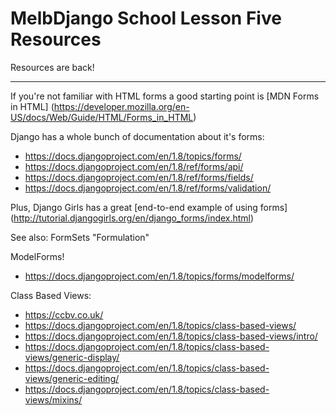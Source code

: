 # MelbDjango School Lesson Five Resources

Resources are back!

---

If you're not familiar with HTML forms a good starting point is [MDN Forms in HTML]
(https://developer.mozilla.org/en-US/docs/Web/Guide/HTML/Forms_in_HTML)


Django has a whole bunch of documentation about it's forms:
- https://docs.djangoproject.com/en/1.8/topics/forms/
- https://docs.djangoproject.com/en/1.8/ref/forms/api/
- https://docs.djangoproject.com/en/1.8/ref/forms/fields/
- https://docs.djangoproject.com/en/1.8/ref/forms/validation/

Plus, Django Girls has a great [end-to-end example of using forms]
(http://tutorial.djangogirls.org/en/django_forms/index.html)

See also:
FormSets
"Formulation"

ModelForms!
- https://docs.djangoproject.com/en/1.8/topics/forms/modelforms/

Class Based Views:
- https://ccbv.co.uk/
- https://docs.djangoproject.com/en/1.8/topics/class-based-views/
- https://docs.djangoproject.com/en/1.8/topics/class-based-views/intro/
- https://docs.djangoproject.com/en/1.8/topics/class-based-views/generic-display/
- https://docs.djangoproject.com/en/1.8/topics/class-based-views/generic-editing/
- https://docs.djangoproject.com/en/1.8/topics/class-based-views/mixins/